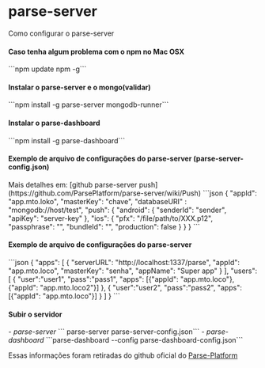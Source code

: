 # parse-server
Como configurar o parse-server

<h4>Caso tenha algum problema com o npm no Mac OSX</h4>
```npm update npm -g```

<h4>Instalar o parse-server e o mongo(validar)</h4>
```npm install -g parse-server mongodb-runner```

<h4>Instalar o parse-dashboard</h4>
```npm install -g parse-dashboard```

<h4>Exemplo de arquivo de configurações do parse-server (parse-server-config.json)</h4>
Mais detalhes em: [github parse-server push](https://github.com/ParsePlatform/parse-server/wiki/Push)
```json
  {
    "appId": "app.mto.loko",
    "masterKey": "chave",
    "databaseURI" : "mongodb://host/test",
    "push": {
      "android": {
        "senderId": "sender",
        "apiKey": "server-key"
      },
      "ios": {
        "pfx": "/file/path/to/XXX.p12",
        "passphrase": "", 
        "bundleId": "",
        "production": false
      }
    }
  }
```
  
<h4>Exemplo de arquivo de configurações do parse-server</h4>
```json
  {
    "apps": [
      {
        "serverURL": "http://localhost:1337/parse",
        "appId": "app.mto.loco",
        "masterKey": "senha",
        "appName": "Super app"
      }
    ],
    "users": [
     {
       "user":"user1",
       "pass":"pass1",
       "apps": [{"appId": "app.mto.loco"}, {"appId": "app.mto.loco2"}]
     },
     {
       "user":"user2",
       "pass":"pass2",
       "apps": [{"appId": "app.mto.loco"}]
     }  ]
  }
```

<h4>Subir o servidor</h4>
  - <i>parse-server</i> ```<VERBOSE=1 para logs> parse-server parse-server-config.json```  
  - <i>parse-dashboard</i> ```parse-dashboard --config parse-dashboard-config.json``` 

Essas informações foram retiradas do github oficial do [Parse-Platform](https://github.com/ParsePlatform)
